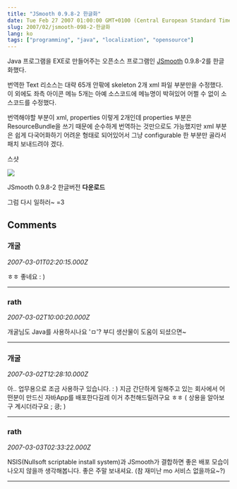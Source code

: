 ```yaml
---
title: "JSmooth 0.9.8-2 한글화"
date: Tue Feb 27 2007 01:00:00 GMT+0100 (Central European Standard Time)
slug: 2007/02/jsmooth-098-2-한글화
lang: ko
tags: ["programming", "java", "localization", "opensource"]
---
```


Java 프로그램을 EXE로 만들어주는 오픈소스 프로그램인 [JSmooth](http://jsmooth.sourceforge.net) 0.9.8-2를 한글화했다.

번역한 Text 리소스는 대략 65개 안팎에 skeleton 2개 xml 파일 부분만을 수정했다.
이 외에도 좌측 아이콘 메뉴 5개는 아예 소스코드에 메뉴명이 박혀있어 어쩔 수 없이 소스코드를 수정했다. 

번역해야할 부분이 xml, properties 이렇게 2개인데 properties 부분은 ResourceBundle을 쓰기 때문에 순수하게 번역하는 것만으로도 가능했지만 xml 부분은 쉽게 다국어화하기 어려운 형태로 되어있어서 그냥 configurable 한 부분만 골라서 패치 보내드려야 겠다.

스샷

![](/img/jsmooth-ko.png)

JSmooth 0.9.8-2 한글버전 **다운로드**

그럼 다시 일하러~ =3

## Comments

### 개굴
*2007-03-01T02:20:15.000Z*

ㅎㅎ 좋네요 : )

---

### rath
*2007-03-02T10:00:20.000Z*

개굴님도 Java를 사용하시나요 'ㅁ'? 부디 생산물이 도움이 되셨으면~

---

### 개굴
*2007-03-02T12:28:10.000Z*

아..  업무용으로 조금 사용하구 있습니다.  : )
지금 간단하게 일해주고 있는 회사에서 어떤분이 만드신 자바App를 배포한다길레 이거 추천해드릴려구요 ㅎㅎ ( 상용을 알아보구 계시더라구요 ; 킁; )

---

### rath
*2007-03-03T02:33:22.000Z*

NSIS(Nullsoft scriptable install system)과 JSmooth가 결합하면 좋은 배포 모습이 나오지 않을까 생각해봅니다. 좋은 주말 보내셔요. 
(참 재미난 mo 서비스 없을까요~?)

---
